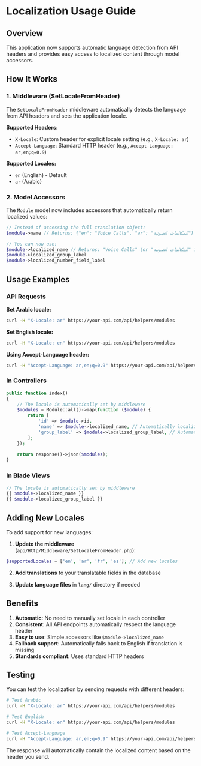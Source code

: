 # Localization Usage Guide

## Overview
This application now supports automatic language detection from API headers and provides easy access to localized content through model accessors.

## How It Works

### 1. Middleware (SetLocaleFromHeader)
The `SetLocaleFromHeader` middleware automatically detects the language from API headers and sets the application locale.

**Supported Headers:**
- `X-Locale`: Custom header for explicit locale setting (e.g., `X-Locale: ar`)
- `Accept-Language`: Standard HTTP header (e.g., `Accept-Language: ar,en;q=0.9`)

**Supported Locales:**
- `en` (English) - Default
- `ar` (Arabic)

### 2. Model Accessors
The `Module` model now includes accessors that automatically return localized values:

```php
// Instead of accessing the full translation object:
$module->name // Returns: {"en": "Voice Calls", "ar": "المكالمات الصوتية"}

// You can now use:
$module->localized_name // Returns: "Voice Calls" (or "المكالمات الصوتية" if locale is 'ar')
$module->localized_group_label
$module->localized_number_field_label
```

## Usage Examples

### API Requests

**Set Arabic locale:**
```bash
curl -H "X-Locale: ar" https://your-api.com/api/helpers/modules
```

**Set English locale:**
```bash
curl -H "X-Locale: en" https://your-api.com/api/helpers/modules
```

**Using Accept-Language header:**
```bash
curl -H "Accept-Language: ar,en;q=0.9" https://your-api.com/api/helpers/modules
```

### In Controllers
```php
public function index()
{
    // The locale is automatically set by middleware
    $modules = Module::all()->map(function ($module) {
        return [
            'id' => $module->id,
            'name' => $module->localized_name, // Automatically localized
            'group_label' => $module->localized_group_label, // Automatically localized
        ];
    });
    
    return response()->json($modules);
}
```

### In Blade Views
```php
// The locale is automatically set by middleware
{{ $module->localized_name }}
{{ $module->localized_group_label }}
```

## Adding New Locales

To add support for new languages:

1. **Update the middleware** (`app/Http/Middleware/SetLocaleFromHeader.php`):
```php
$supportedLocales = ['en', 'ar', 'fr', 'es']; // Add new locales
```

2. **Add translations** to your translatable fields in the database

3. **Update language files** in `lang/` directory if needed

## Benefits

1. **Automatic**: No need to manually set locale in each controller
2. **Consistent**: All API endpoints automatically respect the language header
3. **Easy to use**: Simple accessors like `$module->localized_name`
4. **Fallback support**: Automatically falls back to English if translation is missing
5. **Standards compliant**: Uses standard HTTP headers

## Testing

You can test the localization by sending requests with different headers:

```bash
# Test Arabic
curl -H "X-Locale: ar" https://your-api.com/api/helpers/modules

# Test English
curl -H "X-Locale: en" https://your-api.com/api/helpers/modules

# Test Accept-Language
curl -H "Accept-Language: ar,en;q=0.9" https://your-api.com/api/helpers/modules
```

The response will automatically contain the localized content based on the header you send. 